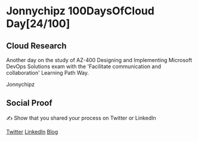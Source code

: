 <!-- This is a template you can use for quick progress days. It removes a lot of the steps we encourage you to share in the longer template 000-DAY-ARTICLE-LONG-TEMPLATE.MD-->

# Jonnychipz 100DaysOfCloud Day[24/100]

## Cloud Research

Another day on the study of AZ-400 Designing and Implementing Microsoft DevOps Solutions exam with the 'Facilitate communication and collaboration' Learning Path Way.

Jonnychipz

## Social Proof

✍️ Show that you shared your process on Twitter or LinkedIn

[Twitter](https://twitter.com/jonnychipz/status/1306644138780241922)
[LinkedIn](https://www.linkedin.com/posts/japlunn_day24100-100daysofcloud-jonnychipz-activity-6712409827307491328-SuuP)
[Blog](https://jonnychipz.com/2020/09/17/day24-100-100daysofcloud-jonnychipz-facilitate-communication-and-collaboration-az-400/)

